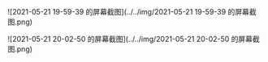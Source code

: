 



![2021-05-21 19-59-39 的屏幕截图](../../img/2021-05-21 19-59-39 的屏幕截图.png)



![2021-05-21 20-02-50 的屏幕截图](../../img/2021-05-21 20-02-50 的屏幕截图.png)